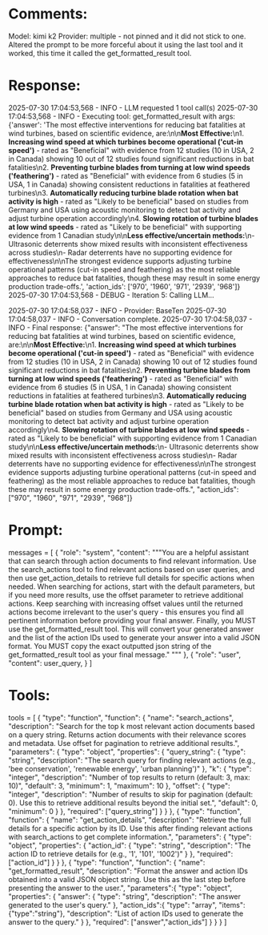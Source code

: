 # Comments: #
Model: kimi k2
Provider: multiple - not pinned and it did not stick to one.
Altered the prompt to be more forceful about it using the last tool and it worked, this time it called the get_formatted_result tool.

# Response: #
2025-07-30 17:04:53,568 - INFO - LLM requested 1 tool call(s)
2025-07-30 17:04:53,568 - INFO - Executing tool: get_formatted_result with args: {'answer': 'The most effective interventions for reducing bat fatalities at wind turbines, based on scientific evidence, are:\n\n**Most Effective:**\n1. **Increasing wind speed at which turbines become operational (\'cut-in speed\')** - rated as "Beneficial" with evidence from 12 studies (10 in USA, 2 in Canada) showing 10 out of 12 studies found significant reductions in bat fatalities\n2. **Preventing turbine blades from turning at low wind speeds (\'feathering\')** - rated as "Beneficial" with evidence from 6 studies (5 in USA, 1 in Canada) showing consistent reductions in fatalities at feathered turbines\n3. **Automatically reducing turbine blade rotation when bat activity is high** - rated as "Likely to be beneficial" based on studies from Germany and USA using acoustic monitoring to detect bat activity and adjust turbine operation accordingly\n4. **Slowing rotation of turbine blades at low wind speeds** - rated as "Likely to be beneficial" with supporting evidence from 1 Canadian study\n\n**Less effective/uncertain methods:**\n- Ultrasonic deterrents show mixed results with inconsistent effectiveness across studies\n- Radar deterrents have no supporting evidence for effectiveness\n\nThe strongest evidence supports adjusting turbine operational patterns (cut-in speed and feathering) as the most reliable approaches to reduce bat fatalities, though these may result in some energy production trade-offs.', 'action_ids': ['970', '1960', '971', '2939', '968']}
2025-07-30 17:04:53,568 - DEBUG - Iteration 5: Calling LLM...

2025-07-30 17:04:58,037 - INFO - Provider: BaseTen
2025-07-30 17:04:58,037 - INFO - Conversation complete.
2025-07-30 17:04:58,037 - INFO - Final response: {"answer": "The most effective interventions for reducing bat fatalities at wind turbines, based on scientific evidence, are:\n\n**Most Effective:**\n1. **Increasing wind speed at which turbines become operational ('cut-in speed')** - rated as \"Beneficial\" with evidence from 12 studies (10 in USA, 2 in Canada) showing 10 out of 12 studies found significant reductions in bat fatalities\n2. **Preventing turbine blades from turning at low wind speeds ('feathering')** - rated as \"Beneficial\" with evidence from 6 studies (5 in USA, 1 in Canada) showing consistent reductions in fatalities at feathered turbines\n3. **Automatically reducing turbine blade rotation when bat activity is high** - rated as \"Likely to be beneficial\" based on studies from Germany and USA using acoustic monitoring to detect bat activity and adjust turbine operation accordingly\n4. **Slowing rotation of turbine blades at low wind speeds** - rated as \"Likely to be beneficial\" with supporting evidence from 1 Canadian study\n\n**Less effective/uncertain methods:**\n- Ultrasonic deterrents show mixed results with inconsistent effectiveness across studies\n- Radar deterrents have no supporting evidence for effectiveness\n\nThe strongest evidence supports adjusting turbine operational patterns (cut-in speed and feathering) as the most reliable approaches to reduce bat fatalities, though these may result in some energy production trade-offs.", "action_ids": ["970", "1960", "971", "2939", "968"]}



# Prompt: #
messages = [
    {
        "role": "system",
        "content": """You are a helpful assistant that can search through action documents to find relevant information. 
        Use the search_actions tool to find relevant actions based on user queries, and then use get_action_details to retrieve full details for specific actions when needed. 
        When searching for actions, start with the default parameters, but if you need more results, use the offset parameter to retrieve additional actions. 
        Keep searching with increasing offset values until the returned actions become irrelevant to the user's query - this ensures you find all pertinent information before providing your final answer. 
        Finally, you MUST use the get_formatted_result tool. This will convert your generated answer and the list of the action IDs used to generate your answer into a valid JSON format. 
        You MUST copy the exact outputted json string of the get_formatted_result tool as your final message."
    """
    },
    {
        "role": "user",
        "content": user_query,
    }
]


# Tools: #
tools = [
    {
        "type": "function",
        "function": {
            "name": "search_actions",
            "description": "Search for the top k most relevant action documents based on a query string. Returns action documents with their relevance scores and metadata. Use offset for pagination to retrieve additional results.",
            "parameters": {
                "type": "object",
                "properties": {
                    "query_string": {
                        "type": "string",
                        "description": "The search query for finding relevant actions (e.g., 'bee conservation', 'renewable energy', 'urban planning')"
                    },
                    "k": {
                        "type": "integer",
                        "description": "Number of top results to return (default: 3, max: 10)",
                        "default": 3,
                        "minimum": 1,
                        "maximum": 10
                    },
                    "offset": {
                        "type": "integer",
                        "description": "Number of results to skip for pagination (default: 0). Use this to retrieve additional results beyond the initial set.",
                        "default": 0,
                        "minimum": 0
                    }
                },
                "required": ["query_string"]
            }
        }
    },
    {
        "type": "function",
        "function": {
            "name": "get_action_details",
            "description": "Retrieve the full details for a specific action by its ID. Use this after finding relevant actions with search_actions to get complete information.",
            "parameters": {
                "type": "object",
                "properties": {
                    "action_id": {
                        "type": "string",
                        "description": "The action ID to retrieve details for (e.g., '1', '101', '1002')"
                    }
                },
                "required": ["action_id"]
            }
        }
    },
    {
        "type": "function",
        "function": {
            "name": "get_formatted_result",
            "description": "Format the answer and action IDs obtained into a valid JSON object string. Use this as the last step before presenting the answer to the user.",
            "parameters":{
                "type": "object",
                "properties": {
                    "answer": {
                        "type": "string",
                        "description": "The answer generated to the user's query."
                    },
                    "action_ids":{
                        "type": "array",
                        "items": {"type":"string"},
                        "description": "List of action IDs used to generate the answer to the query."
                    }
                },
                "required": ["answer","action_ids"]
            }
        }
    }
]